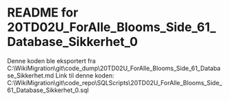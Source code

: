 # README for 20TD02U_ForAlle_Blooms_Side_61_Database_Sikkerhet_0
Denne koden ble eksportert fra C:\WikiMigration\git\code_dump\20TD02U_ForAlle_Blooms_Side_61_Database_Sikkerhet.md
Link til denne koden: C:\WikiMigration\git\code_repo\SQLScripts\20TD02U_ForAlle_Blooms_Side_61_Database_Sikkerhet_0.sql
